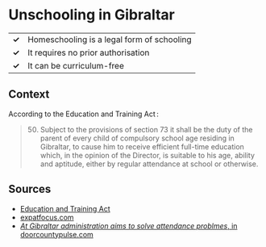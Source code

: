 # Unschooling in Gibraltar
| | |
|-|-|
| __✓__ | Homeschooling is a legal form of schooling |
| __✓__ | It requires no prior authorisation |
| __✓__ | It can be curriculum-free |

## Context
According to the Education and Training Act :

> 50. Subject to the provisions of section 73 it shall be the duty of the parent of every child of compulsory school age residing in Gibraltar,
> to cause him to receive efficient full-time education which, in the opinion of the Director,
> is suitable to his age, ability and aptitude,
> either by regular attendance at school or otherwise.

## Sources

* [Education and Training Act](https://www.gibraltarlaws.gov.gi/uploads/legislations/education-and-training/1974-11/1974-11(29-11-12).pdf#viewer.action=download)
* [expatfocus.com](https://www.expatfocus.com/gibraltar/moving/how-to-move-to-gibraltar)
* [_At Gibraltar administration aims to solve attendance problmes_, in doorcountypulse.com](https://doorcountypulse.com/at-gibraltar-administration-aims-to-solve-attendance-problems/)
